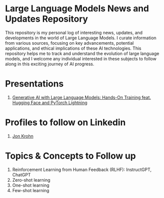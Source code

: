# Large Language Models News and Updates Repository

This repository is my personal log of interesting news, updates, and developments in the world of Large Language Models. I curate information from various sources, focusing on key 
advancements, potential applications, and ethical implications of these AI technologies. This repository helps me to track and understand the evolution of large language models, 
and I welcome any individual interested in these subjects to follow along in this exciting journey of AI progress.


# Presentations

1. [Generative AI with Large Language Models: Hands-On Training feat. Hugging Face and PyTorch Lightning
](https://www.youtube.com/watch?v=Ku9PM26Cc2c)

# Profiles to follow on Linkedin

1. [Jon Krohn](https://www.linkedin.com/in/jonkrohn/)


# Topics & Concepts to Follow up

1. Reinforcement Learning from Human Feedback (RLHF): InstructGPT, ChatGPT
2. Zero-shot learning
3. One-shot learning
4. Few-shot learning
